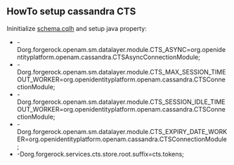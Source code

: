 ## HowTo setup cassandra CTS

Ininitialize [schema.cqlh](https://github.com/OpenIdentityPlatform/OpenAM/openam-cassandra/openam-cassandra-cts/src/test/resources/schema.cqlsh) and setup java property:
* -Dorg.forgerock.openam.sm.datalayer.module.CTS_ASYNC=org.openidentityplatform.openam.cassandra.CTSAsyncConnectionModule;
* -Dorg.forgerock.openam.sm.datalayer.module.CTS_MAX_SESSION_TIMEOUT_WORKER=org.openidentityplatform.openam.cassandra.CTSConnectionModule;
* -Dorg.forgerock.openam.sm.datalayer.module.CTS_SESSION_IDLE_TIMEOUT_WORKER=org.openidentityplatform.openam.cassandra.CTSConnectionModule;
* -Dorg.forgerock.openam.sm.datalayer.module.CTS_EXPIRY_DATE_WORKER=org.openidentityplatform.openam.cassandra.CTSConnectionModule;
* -Dorg.forgerock.services.cts.store.root.suffix=cts.tokens;